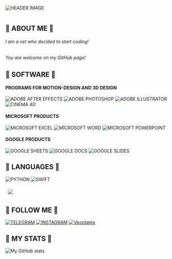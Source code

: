 ![HEADER IMAGE](https://img.freepik.com/free-psd/beautiful-wolf-isolated_23-2151833871.jpg?t=st=1741777626~exp=1741781226~hmac=7ba998f82fee137e957c8b523240b9fe47783981c4b3d31162041c7321dd751b&w=2000)

<div id="profile_views" align="left">
    <img src="https://komarev.com/ghpvc/?username=DoshikSmirnoff&label=PROFILE+VIEWS&style=badge&color=5b4b41" alt=""/>
</div>

## :herb: ABOUT ME :herb:
###### *I am a vet who decided to start coding!* <br>
###### *You are welcome on my GitHub page!*


## :herb: SOFTWARE :herb:
#### PROGRAMS FOR MOTION-DESIGN AND 3D DESIGN
![ADOBE AFTER EFFECTS](https://img.shields.io/badge/ADOBE%20AFTER%20EFFECTS-5b4b41?style=flat&logo=adobe%20after%20effects)
![ADOBE PHOTOSHOP](https://img.shields.io/badge/ADOBE%20PHOTOSHOP-5b4b41?style=flat&logo=adobe%20photoshop)
![ADOBE ILLUSTRATOR](https://img.shields.io/badge/ADOBE%20ILLUSTRATOR-5b4b41?style=flat&logo=adobe%20illustrator)
![CINEMA 4D](https://img.shields.io/badge/CINEMA%204D-5b4b41?style=flat&logo=cinema%204D)
#### MICROSOFT PRODUCTS
![MICROSOFT EXCEL](https://img.shields.io/badge/MICROSOFT%20EXCEL-5b4b41?style=flat&logo=microsoft%20excel)
![MICROSOFT WORD](https://img.shields.io/badge/MICROSOFT%20WORD-5b4b41?style=flat&logo=microsoft%20word)
![MICROSOFT POWERPOINT](https://img.shields.io/badge/MICROSOFT%20POWERPOINT-5b4b41?style=flat&logo=microsoft%20powerpoint)
#### GOOGLE PRODUCTS
![GOOGLE SHEETS](https://img.shields.io/badge/GOOGLE%20SHEETS-5b4b41?style=flat&logo=google)
![GOOGLE DOCS](https://img.shields.io/badge/GOOGLE%20DOCS-5b4b41?style=flat&logo=google)
![GOOGLE SLIDES](https://img.shields.io/badge/GOOGLE%20SLIDES-5b4b41?style=flat&logo=google)

## :herb: LANGUAGES :herb:
![PYTHON](https://img.shields.io/badge/PYTHON-5b4b41?style=flat&logo=python&logoColor=FFFF00)
![SWIFT](https://img.shields.io/badge/SWIFT-5b4b41?style=flat&logo=swift&logoColor=ED6136)
<br>

<a href="https://github.com/doshiksmirnoff">
  <img align="center" style="margin:0.5rem" src="https://github-readme-stats.vercel.app/api/top-langs/?username=doshiksmirnoff&hide=html,css&title_color=FFFFFF&text_color=F6F2EC&icon_color=ED6136&bg_color=5b4b41" />
</a>

<br>

## :herb: FOLLOW ME :herb:
[![TELEGRAM](https://img.shields.io/badge/TELEGRAM-5b4b41?style=flat&logo=telegram)](https://t.me/scooooodeeeeez)
[![INSTAGRAM](https://img.shields.io/badge/INSTAGRAM-5b4b41?style=flat&logo=instagram&logoColor=FF1493)](https://www.instagram.com/scooooodeeeeez)
[![Vkontakte](https://img.shields.io/badge/Vkontakte-5b4b41?style=flat&logo=Vk&logoColor=1E90FF)](https://vk.com/scooooodeeeeez)

## :herb: MY STATS :herb:
![My GitHub stats](https://github-readme-stats.vercel.app/api?username=doshiksmirnoff&show_icons=true&count_private=true&bg_color=5b4b41&title_color=FFFFFF&text_color=F6F2EC&icon_color=ED6136)
